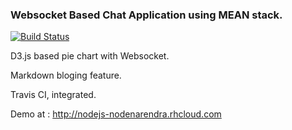 ### Websocket Based Chat Application using MEAN stack.

[![Build Status](https://travis-ci.org/narendrasoni1989/ChatApp.svg?branch=master)](https://travis-ci.org/narendrasoni1989/ChatApp)


D3.js based pie chart with Websocket.

Markdown bloging feature.

Travis CI, integrated.

Demo at : http://nodejs-nodenarendra.rhcloud.com


